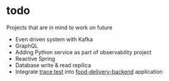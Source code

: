# todo
Projects that are in mind to work on future

- Even driven system with Kafka
- GraphQL
- Adding Python service as part of observability project
- Reactive Spring
- Database write & read repilica
- Integrate [trace test](https://tracetest.io) into [food-delivery-backend](https://github.com/kcsurapaneni/food-delivery-backend) application
